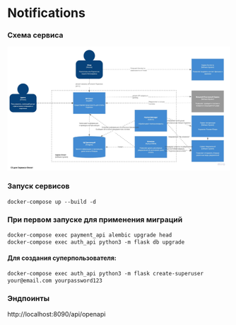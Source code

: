 # Notifications


### Схема сервиса

![Схема сервиса](Schema.jpg?raw=true "Схема сервиса")

### Запуск сервисов
``` 
docker-compose up --build -d
``` 

### При первом запуске для применения миграций

``` 
docker-compose exec payment_api alembic upgrade head
docker-compose exec auth_api python3 -m flask db upgrade
```

#### Для создания суперпользователя:
``` 
docker-compose exec auth_api python3 -m flask create-superuser your@email.com yourpassword123
``` 

### Эндпоинты

http://localhost:8090/api/openapi